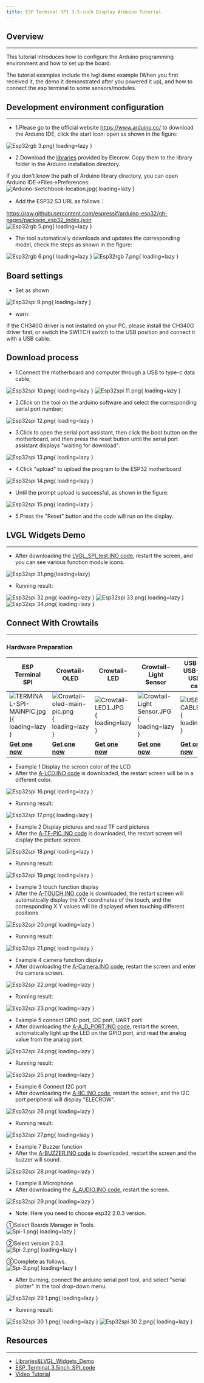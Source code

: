 ```yaml
---
title: ESP Terminal SPI 3.5-inch Display Arduino Tutorial
---
```


## Overview
-----

This tutorial introduces how to configure the Arduino programming environment and how to set up the board.

The tutorial examples include the lvgl demo example (When you first received it, the demo it demonstrated after you powered it up), and how to connect the esp terminal to some sensors/modules.



## Development environment configuration
------

- 1.Please go to the official website https://www.arduino.cc/ to download the Arduino IDE, click the start icon: open as shown in the figure:

![Esp32rgb 3.png](https://wiki.elecrow.com/images/thumb/d/d8/Esp32rgb_3.png/469px-Esp32rgb_3.png){ loading=lazy }

- 2.Download the [libraries](https://www.elecrow.com/download/product/DLC35020S/Arduino_SPI.zip) provided by Elecrow. Copy them to the library folder in the Arduino installation directory.

If you don't know the path of Arduino library directory, you can open Arduino IDE→Files→Preferences:   
![Arduino-sketchbook-location.jpg](https://wiki.elecrow.com/images/thumb/0/00/Arduino-sketchbook-location.jpg/600px-Arduino-sketchbook-location.jpg){ loading=lazy }


- Add the ESP32 S3 URL as follows：

https://raw.githubusercontent.com/espressif/arduino-esp32/gh-pages/package_esp32_index.json   
![Esp32rgb 5.png](https://wiki.elecrow.com/images/thumb/7/75/Esp32rgb_5.png/616px-Esp32rgb_5.png){ loading=lazy }

- The tool automatically downloads and updates the corresponding model, check the steps as shown in the figure:

![Esp32rgb 6.png](https://wiki.elecrow.com/images/thumb/0/06/Esp32rgb_6.png/614px-Esp32rgb_6.png){ loading=lazy }
![Esp32rgb 7.png](https://wiki.elecrow.com/images/thumb/0/0b/Esp32rgb_7.png/609px-Esp32rgb_7.png){ loading=lazy }

## Board settings

- Set as shown

![Esp32spi 9.png](https://wiki.elecrow.com/images/thumb/8/88/Esp32spi_9.png/611px-Esp32spi_9.png){ loading=lazy }

- warn:

If the CH340G driver is not installed on your PC, please install the CH340G driver first, or switch the SWITCH switch to the USB position and connect it with a USB cable.

## Download process

- 1.Connect the motherboard and computer through a USB to type-c data cable;

![Esp32spi 10.png](https://wiki.elecrow.com/images/thumb/4/4e/Esp32spi_10.png/350px-Esp32spi_10.png){ loading=lazy } 
![Esp32spi 11.png](https://wiki.elecrow.com/images/thumb/c/c9/Esp32spi_11.png/440px-Esp32spi_11.png){ loading=lazy }

- 2.Click on the tool on the arduino software and select the corresponding serial port number;

![Esp32spi 12.png](https://wiki.elecrow.com/images/7/71/Esp32spi_12.png){ loading=lazy }

- 3.Click to open the serial port assistant, then click the boot button on the motherboard, and then press the reset button until the serial port assistant displays "waiting for download".

![Esp32spi 13.png](https://wiki.elecrow.com/images/thumb/5/57/Esp32spi_13.png/473px-Esp32spi_13.png){ loading=lazy }

- 4.Click "upload" to upload the program to the ESP32 motherboard

![Esp32spi 14.png](https://wiki.elecrow.com/images/thumb/e/e7/Esp32spi_14.png/87px-Esp32spi_14.png){ loading=lazy }

- Until the prompt upload is successful, as shown in the figure:

![Esp32spi 15.png](https://wiki.elecrow.com/images/thumb/e/e6/Esp32spi_15.png/564px-Esp32spi_15.png){ loading=lazy }

- 5.Press the "Reset" button and the code will run on the display.

## LVGL Widgets Demo
--------

- After downloading the [LVGL_SPI_test.INO code](https://wiki.elecrow.com/images/8/82/LVGL_SPI_.zip), restart the screen, and you can see various function module icons.

![Esp32spi 31.png](https://wiki.elecrow.com/images/e/e4/Esp32spi_31.png){loading=lazy}

- Running result:

![Esp32spi 32.png](https://wiki.elecrow.com/images/thumb/d/d3/Esp32spi_32.png/548px-Esp32spi_32.png){ loading=lazy } 
![Esp32spi 33.png](https://wiki.elecrow.com/images/thumb/1/13/Esp32spi_33.png/556px-Esp32spi_33.png){ loading=lazy } 
![Esp32spi 34.png](https://wiki.elecrow.com/images/thumb/6/69/Esp32spi_34.png/557px-Esp32spi_34.png){ loading=lazy }

## Connect With Crowtails
-------

### **Hardware Preparation**

| **ESP Terminal SPI**                                         | **Crowtail-OLED**                                            | **Crowtail-LED**                                             | **Crowtail- Light Sensor**                                   | **USB-A(or USB-C) to USB-C cable**                           | **2\* 4-Pin HY2.0 Cables**                                   |
| ------------------------------------------------------------ | ------------------------------------------------------------ | ------------------------------------------------------------ | ------------------------------------------------------------ | ------------------------------------------------------------ | ------------------------------------------------------------ |
| ![TERMINAL-SPI-MAINPIC.jpg](https://wiki.elecrow.com/images/thumb/a/a3/TERMINAL-SPI-MAINPIC.jpg/300px-TERMINAL-SPI-MAINPIC.jpg)]{ loading=lazy } | ![Crowtail-oled-main-pic.png](https://wiki.elecrow.com/images/thumb/5/51/Crowtail-oled-main-pic.png/200px-Crowtail-oled-main-pic.png){ loading=lazy } | ![Crowtail-LED1.JPG](https://wiki.elecrow.com/images/thumb/4/4f/Crowtail-LED1.JPG/200px-Crowtail-LED1.JPG){ loading=lazy } | ![Crowtail- Light Sensor.JPG](https://wiki.elecrow.com/images/thumb/1/16/Crowtail-_Light_Sensor.JPG/200px-Crowtail-_Light_Sensor.JPG){ loading=lazy } | ![USB-C-CABLE.jpg](https://wiki.elecrow.com/images/thumb/3/3d/USB-C-CABLE.jpg/200px-USB-C-CABLE.jpg){ loading=lazy } | ![CROWTAIL-CABLE.jpg](https://wiki.elecrow.com/images/thumb/3/35/CROWTAIL-CABLE.jpg/200px-CROWTAIL-CABLE.jpg){ loading=lazy } |
| [**Get one now**](https://www.elecrow.com/esp-terminal-3-5-inch-320-480-spi-tft-capacitive-touch-display-with-ov2640-camera.html) | [**Get one now**](https://www.elecrow.com/crowtail-oled-p-1276.html) | [**Get one now**](http://www.elecrow.com/crowtail-led-p-1224.html) | [**Get one now**](https://www.elecrow.com/crowtail-light-sensor-p-1244.html) | [**Get one now**](https://www.elecrow.com/usb-type-a-to-type-c-fast-charge-cable-1-meter.html) | [**Get one now**](https://www.elecrow.com/4-pin-crowtail-cable5-pcs-p-1561.html) |

- Example 1 Display the screen color of the LCD
- After the [A-LCD.INO code](https://wiki.elecrow.com/images/0/00/A-LCD.zip) is downloaded, the restart screen will be in a different color.

![Esp32spi 16.png](https://wiki.elecrow.com/images/2/2f/Esp32spi_16.png){ loading=lazy }

- Running result:

![Esp32spi 17.png](https://wiki.elecrow.com/images/thumb/8/85/Esp32spi_17.png/458px-Esp32spi_17.png){ loading=lazy }

- Example 2 Display pictures and read TF card pictures
- After the [A-TF-PIC.INO code](https://wiki.elecrow.com/images/d/de/A-TF-PIC.zip) is downloaded, the restart screen will display the picture screen.

![Esp32spi 18.png](https://wiki.elecrow.com/images/thumb/3/3c/Esp32spi_18.png/571px-Esp32spi_18.png){ loading=lazy }

- Running result:

![Esp32spi 19.png](https://wiki.elecrow.com/images/thumb/9/96/Esp32spi_19.png/526px-Esp32spi_19.png){ loading=lazy }

- Example 3 touch function display
- After the [A-TOUCH.INO code](https://wiki.elecrow.com/images/9/90/A-TOUCH.zip) is downloaded, the restart screen will automatically display the XY coordinates of the touch, and the corresponding X Y values will be displayed when touching different positions

![Esp32spi 20.png](https://wiki.elecrow.com/images/b/b8/Esp32spi_20.png){ loading=lazy }

- Running result:

![Esp32spi 21.png](https://wiki.elecrow.com/images/4/4a/Esp32spi_21.png){ loading=lazy }

- Example 4 camera function display
- After downloading the [A-Camera.INO code](https://wiki.elecrow.com/images/5/53/A-Camera.zip), restart the screen and enter the camera screen.

![Esp32spi 22.png](https://wiki.elecrow.com/images/4/47/Esp32spi_22.png){ loading=lazy }

- Running result:

![Esp32spi 23.png](https://wiki.elecrow.com/images/thumb/c/c6/Esp32spi_23.png/457px-Esp32spi_23.png){ loading=lazy }

- Example 5 connect GPIO port, I2C port, UART port
- After downloading the [A-A_D_PORT.INO code](https://wiki.elecrow.com/images/e/ec/A-A_D_PORT.zip), restart the screen, automatically light up the LED on the GPIO port, and read the analog value from the analog port.

![Esp32spi 24.png](https://wiki.elecrow.com/images/5/56/Esp32spi_24.png){ loading=lazy }

- Running result:

![Esp32spi 25.png](https://wiki.elecrow.com/images/b/b0/Esp32spi_25.png){ loading=lazy }

- Example 6 Connect I2C port
- After downloading the [A-IIC.INO code](https://wiki.elecrow.com/images/3/38/A-IIC.zip), restart the screen, and the I2C port peripheral will display "ELECROW".

![Esp32spi 26.png](https://wiki.elecrow.com/images/thumb/f/f2/Esp32spi_26.png/727px-Esp32spi_26.png){ loading=lazy }

- Running result:

![Esp32spi 27.png](https://wiki.elecrow.com/images/thumb/c/c8/Esp32spi_27.png/213px-Esp32spi_27.png){ loading=lazy }

- Example 7 Buzzer function
- After the [A-BUZZER.INO code](https://wiki.elecrow.com/images/e/e0/A-BUZZER.zip) is downloaded, restart the screen and the buzzer will sound.

![Esp32spi 28.png](https://wiki.elecrow.com/images/d/da/Esp32spi_28.png){ loading=lazy }

- Example 8 Microphone
- After downloading the [A_AUDIO.INO code](https://wiki.elecrow.com/images/1/1b/A-AUDIO.zip), restart the screen.

![Esp32spi 29.png](https://wiki.elecrow.com/images/6/69/Esp32spi_29.png){ loading=lazy }

- Note: Here you need to choose esp32 2.0.3 version.

①Select Boards Manager in Tools.   
![Spi-1.png](https://wiki.elecrow.com/images/thumb/f/f1/Spi-1.png/658px-Spi-1.png){ loading=lazy }

②Select version 2.0.3.   
![Spi-2.png](https://wiki.elecrow.com/images/thumb/f/fc/Spi-2.png/658px-Spi-2.png){ loading=lazy }

③Complete as follows.   
![Spi-3.png](https://wiki.elecrow.com/images/d/d4/Spi-3.png){ loading=lazy }

- After burning, connect the arduino serial port tool, and select "serial plotter" in the tool drop-down menu.

![Esp32spi 29 1.png](https://wiki.elecrow.com/images/1/16/Esp32spi_29_1.png){ loading=lazy }

- Running result:

![Esp32spi 30 1.png](https://wiki.elecrow.com/images/thumb/5/5c/Esp32spi_30_1.png/797px-Esp32spi_30_1.png){ loading=lazy } 
![Esp32spi 30 2.png](https://wiki.elecrow.com/images/e/ef/Esp32spi_30_2.png){ loading=lazy }



## Resources
------

- [Libraries&LVGL_Widgets_Demo](https://www.elecrow.com/download/product/DLC35020S/Arduino_SPI.zip)
- [ESP_Terminal_3.5inch_SPI_code](https://wiki.elecrow.com/images/8/8f/ESP_Terminal_3.5inch_SPI_code.zip)
- [Video Tutorial](https://www.youtube.com/watch?v=ugoiicPM6U0&t=1s)
